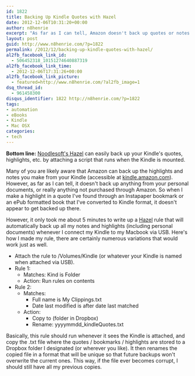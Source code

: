 ```yaml
---
id: 1822
title: Backing Up Kindle Quotes with Hazel
date: 2012-12-06T10:31:20+00:00
author: n8henrie
excerpt: "As far as I can tell, Amazon doesn't back up quotes or notes from your personal documents, or really any document not purchased through them."
layout: post
guid: http://www.n8henrie.com/?p=1822
permalink: /2012/12/backing-up-kindle-quotes-with-hazel/
al2fb_facebook_link_id:
  - 506452318_10151274640887319
al2fb_facebook_link_time:
  - 2012-12-06T17:31:26+00:00
al2fb_facebook_link_picture:
  - featured=http://www.n8henrie.com/?al2fb_image=1
dsq_thread_id:
  - 961458300
disqus_identifier: 1822 http://n8henrie.com/?p=1822
tags:
- automation
- eBooks
- Kindle
- Mac OSX
categories:
- tech
---
```

**Bottom line:** [Noodlesoft's Hazel](http://www.noodlesoft.com/hazel.php) can easily back up your Kindle's quotes, highlights, etc. by attaching a script that runs when the Kindle is mounted.
  
<!--more-->

Many of you are likely aware that Amazon can back up the highlights and notes you make from your Kindle (accessible at [kindle.amazon.com](http://kindle.amazon.com)). However, as far as I can tell, it doesn't back up anything from your personal documents, or really anything not purchased through Amazon. So when I make a highlight in a quote I've found through an Instapaper bookmark or an ePub formatted book that I've converted to Kindle format, it doesn't appear to get backed up there.

However, it only took me about 5 minutes to write up a [Hazel](http://www.noodlesoft.com/hazel.php) rule that will automatically back up all my notes and highlights (including personal documents) whenever I connect my Kindle to my Macbook via USB. Here's how I made my rule, there are certainly numerous variations that would work just as well.

  * Attach the rule to /Volumes/Kindle (or whatever your Kindle is named when attached via USB).
  * Rule 1: 
      * Matches: Kind is Folder
      * Action: Run rules on contents
  * Rule 2: 
      * Matches: 
          * Full name is My Clippings.txt
          * Date last modified is after date last matched
      * Action: 
          * Copy to (folder in Dropbox)
          * Rename: yyyymmdd_kindleQuotes.txt

Basically, this rule should run whenever it sees the Kindle is attached, and copy the .txt file where the quotes / bookmarks / highlights are stored to a Dropbox folder I designated (or wherever you like). It then renames the copied file in a format that will be unique so that future backups won't overwrite the current ones. This way, if the file ever becomes corrupt, I should still have all my previous copies.